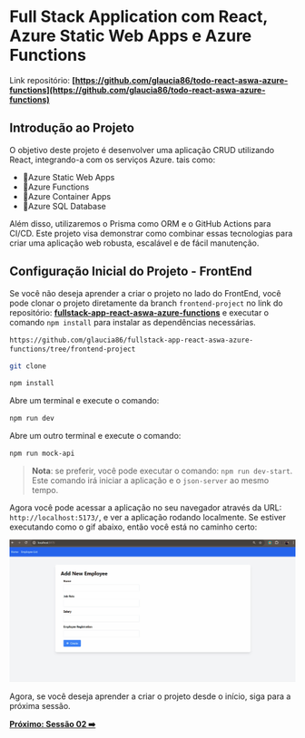 # Full Stack Application com React, Azure Static Web Apps e Azure Functions

Link repositório: **[https://github.com/glaucia86/todo-react-aswa-azure-functions](https://github.com/glaucia86/todo-react-aswa-azure-functions)**

## Introdução ao Projeto

O objetivo deste projeto é desenvolver uma aplicação CRUD utilizando React, integrando-a com os serviços Azure. tais como:

- 🔹Azure Static Web Apps
- 🔹Azure Functions
- 🔹Azure Container Apps
- 🔹Azure SQL Database

Além disso, utilizaremos o Prisma como ORM e o GitHub Actions para CI/CD. Este projeto visa demonstrar como combinar essas tecnologias para criar uma aplicação web robusta, escalável e de fácil manutenção.

## Configuração Inicial do Projeto - FrontEnd

Se você não deseja aprender a criar o projeto no lado do FrontEnd, você pode clonar o projeto diretamente da branch `frontend-project` no 
link do repositório: **[fullstack-app-react-aswa-azure-functions](https://github.com/glaucia86/fullstack-app-react-aswa-azure-functions.git)** e executar o comando `npm install` para instalar as dependências necessárias.

```text
https://github.com/glaucia86/fullstack-app-react-aswa-azure-functions/tree/frontend-project
```

```bash
git clone
```

```bash
npm install
```

Abre um terminal e execute o comando:

```bash
npm run dev
```

Abre um outro terminal e execute o comando:

```bash
npm run mock-api
```

> **Nota**: se preferir, você pode executar o comando: `npm run dev-start`. Este comando irá iniciar a aplicação e o `json-server` ao mesmo tempo.

Agora você pode acessar a aplicação no seu navegador através da URL: `http://localhost:5173/`, e ver a aplicação rodando localmente. Se estiver executando como o gif abaixo, então você está no caminho certo:

![Frontend Project](../images/frontend-project.gif)

Agora, se você deseja aprender a criar o projeto desde o início, siga para a próxima sessão.

**[Próximo: Sessão 02 ➡️](02-session.md)**
